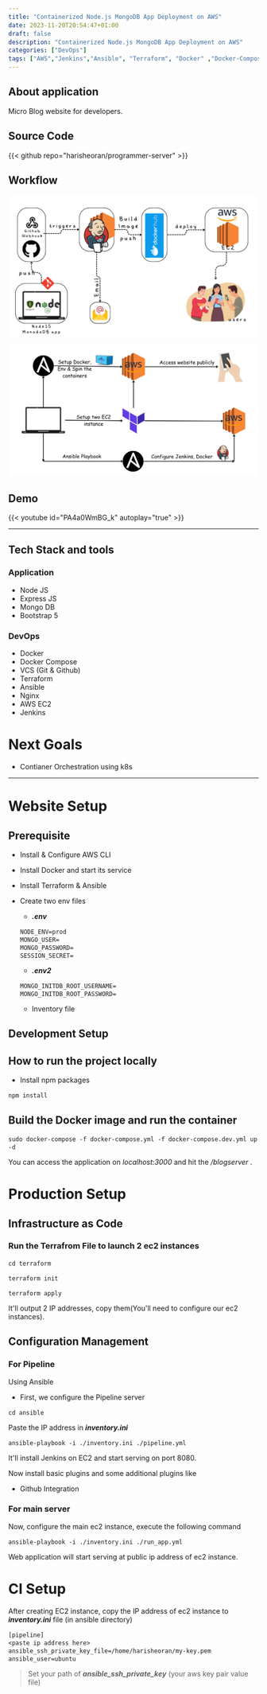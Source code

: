 ```yaml
---
title: "Containerized Node.js MongoDB App Deployment on AWS"
date: 2023-11-20T20:54:47+01:00
draft: false
description: "Containerized Node.js MongoDB App Deployment on AWS"
categories: ["DevOps"]
tags: ["AWS","Jenkins","Ansible", "Terraform", "Docker" ,"Docker-Compose", "EC2", "S3", "Dynamo DB" ]
---
```


## About application

Micro Blog website for developers.

## Source Code
{{< github repo="harisheoran/programmer-server" >}}

## Workflow
![](featured.png)

![](workflow2.png)

## Demo 
{{< youtube id="PA4a0WmBG_k" autoplay="true" >}}

---

## Tech Stack and tools

### Application
- Node JS
- Express JS
- Mongo DB
- Bootstrap 5

### DevOps
- Docker
- Docker Compose
- VCS (Git & Github)
- Terraform
- Ansible
- Nginx
- AWS EC2
- Jenkins

# Next Goals
- Contianer Orchestration using k8s

---
# Website Setup

## Prerequisite
- Install & Configure AWS CLI
- Install Docker and start its service
- Install Terraform & Ansible
- Create two env files

    - ***.env***
    ```
    NODE_ENV=prod
    MONGO_USER=
    MONGO_PASSWORD=
    SESSION_SECRET=
    ```
    - ***.env2***

    ```
    MONGO_INITDB_ROOT_USERNAME=
    MONGO_INITDB_ROOT_PASSWORD=
    ```

    - Inventory file


## Development Setup

## How to run the project locally
- Install npm packages
```
npm install
```

## Build the Docker image and run the container

```
sudo docker-compose -f docker-compose.yml -f docker-compose.dev.yml up -d
```

You can access the application on _localhost:3000_
and hit the _/blogserver_ .

# Production Setup

## Infrastructure as Code
### Run the Terrafrom File to launch 2 ec2 instances

```
cd terraform
```
```
terraform init
```

```
terraform apply
```

It'll output 2 IP addresses, copy them(You'll need to configure our ec2 instances).

## Configuration  Management

### For Pipeline
Using Ansible
- First, we configure the Pipeline server

```
cd ansible
```
Paste the IP address in ***inventory.ini***

```
ansible-playbook -i ./inventory.ini ./pipeline.yml 

```
It'll install Jenkins on EC2 and start serving on port 8080.

Now install basic plugins and some additional plugins like 
- Github Integration


### For main server
Now, configure the main ec2 instance, execute the following command
```
ansible-playbook -i ./inventory.ini ./run_app.yml 

```

Web application will start serving at public ip address of ec2 instance.

# CI Setup

After creating EC2 instance, copy the IP address of ec2 instance to ***inventory.ini*** file (in ansible directory)
```
[pipeline]
<paste ip address here> ansible_ssh_private_key_file=/home/harisheoran/my-key.pem ansible_user=ubuntu
```

> Set your path of ***ansible_ssh_private_key*** (your aws key pair value file)